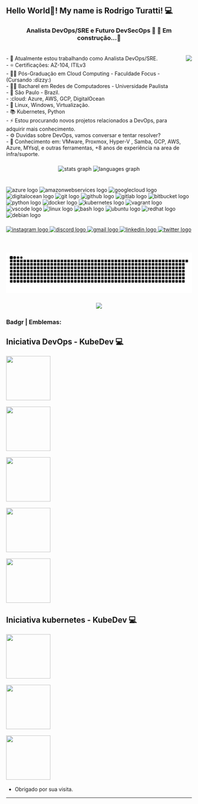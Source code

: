 <br clear="both">

<h2 align="left">Hello World👋! My name is Rodrigo Turatti! 💻</h2>
<h3 align="center">Analista DevOps/SRE e Futuro DevSecOps 🚀 🚧 Em construção...🚧<br><br></h3>
<img align="right" height="180" src="https://www.opcito.com/hs-fs/hubfs/DevOps-CI-CD_03.gif?width=600&height=400&name=DevOps-CI-CD_03.gif"  />
<p align="left">- 💼 Atualmente estou trabalhando como Analista DevOps/SRE.<br>- ⭐ Certificações: AZ-104, ITILv3<br>- 👨‍🎓 Pós-Graduação em Cloud Computing - Faculdade Focus - (Cursando :dizzy:) <br>- 👨‍🎓 Bacharel em Redes de Computadores - Universidade Paulista<br>- 🏡 São Paulo - Brazil.<br>- :cloud: Azure, AWS, GCP, DigitalOcean<br>- 🐧 Linux, Windows, Virtualização.<br>- 📚 Kubernetes, Python<br>- ⚡ Estou procurando novos projetos relacionados a DevOps, para adquirir mais conhecimento.<br>- ⚙️ Duvidas sobre DevOps, vamos conversar e tentar resolver?<br>- 🚩 Conhecimento em: VMware, Proxmox, Hyper-V , Samba, GCP, AWS, Azure, MYsql, e outras ferramentas, +8 anos de experiência na area de infra/suporte.</p>

###

<div align="center">
  <img src="https://github-readme-stats.vercel.app/api?hide_title=false&hide_rank=false&show_icons=true&include_all_commits=true&count_private=true&disable_animations=false&theme=dracula&locale=en&hide_border=false&username=rturatti" height="150" alt="stats graph"  />
  <img src="https://github-readme-stats.vercel.app/api/top-langs?locale=en&hide_title=false&layout=compact&card_width=320&langs_count=5&theme=dracula&hide_border=false&username=rturatti" height="150" alt="languages graph"  />
</div>

###

<br clear="both">

<div align="left">
  <img src="https://cdn.jsdelivr.net/gh/devicons/devicon/icons/azure/azure-original.svg" height="30" width="45" alt="azure logo"  />
  <img src="https://cdn.jsdelivr.net/gh/devicons/devicon/icons/amazonwebservices/amazonwebservices-original.svg" height="30" width="45" alt="amazonwebservices logo"  />
  <img src="https://cdn.jsdelivr.net/gh/devicons/devicon/icons/googlecloud/googlecloud-original.svg" height="30" width="45" alt="googlecloud logo"  />
  <img src="https://cdn.jsdelivr.net/gh/devicons/devicon/icons/digitalocean/digitalocean-original.svg" height="30" width="45" alt="digitalocean logo"  />
  <img src="https://cdn.jsdelivr.net/gh/devicons/devicon/icons/git/git-original.svg" height="30" width="45" alt="git logo"  />
  <img src="https://cdn.jsdelivr.net/gh/devicons/devicon/icons/github/github-original.svg" height="30" width="45" alt="github logo"  />
  <img src="https://cdn.jsdelivr.net/gh/devicons/devicon/icons/gitlab/gitlab-original.svg" height="30" width="45" alt="gitlab logo"  />
  <img src="https://cdn.jsdelivr.net/gh/devicons/devicon/icons/bitbucket/bitbucket-original.svg" height="30" width="45" alt="bitbucket logo"  />
  <img src="https://cdn.jsdelivr.net/gh/devicons/devicon/icons/python/python-original.svg" height="30" width="45" alt="python logo"  />
  <img src="https://cdn.jsdelivr.net/gh/devicons/devicon/icons/docker/docker-original.svg" height="30" width="45" alt="docker logo"  />
  <img src="https://cdn.jsdelivr.net/gh/devicons/devicon/icons/kubernetes/kubernetes-plain.svg" height="30" width="45" alt="kubernetes logo"  />
  <img src="https://cdn.jsdelivr.net/gh/devicons/devicon/icons/vagrant/vagrant-original.svg" height="30" width="45" alt="vagrant logo"  />
  <img src="https://cdn.jsdelivr.net/gh/devicons/devicon/icons/vscode/vscode-original.svg" height="30" width="45" alt="vscode logo"  />
  <img src="https://cdn.jsdelivr.net/gh/devicons/devicon/icons/linux/linux-original.svg" height="30" width="45" alt="linux logo"  />
  <img src="https://cdn.jsdelivr.net/gh/devicons/devicon/icons/bash/bash-original.svg" height="30" width="45" alt="bash logo"  />
  <img src="https://cdn.jsdelivr.net/gh/devicons/devicon/icons/ubuntu/ubuntu-plain.svg" height="30" width="45" alt="ubuntu logo"  />
  <img src="https://cdn.jsdelivr.net/gh/devicons/devicon/icons/redhat/redhat-original.svg" height="30" width="45" alt="redhat logo"  />
  <img src="https://cdn.jsdelivr.net/gh/devicons/devicon/icons/debian/debian-original.svg" height="30" width="45" alt="debian logo"  />
</div>

###

<div align="left">
  <a href="https://www.instagram.com/rodrigoturatti_/" target="_blank">
    <img src="https://img.shields.io/static/v1?message=Instagram&logo=instagram&label=&color=E4405F&logoColor=white&labelColor=&style=for-the-badge" height="33" alt="instagram logo"  />
  </a>
  <a href="RodrigoTuratti#7522" target="_blank">
    <img src="https://img.shields.io/static/v1?message=Discord&logo=discord&label=&color=7289DA&logoColor=white&labelColor=&style=for-the-badge" height="33" alt="discord logo"  />
  </a>
  <a href="rodrigotup@gmail.com" target="_blank">
    <img src="https://img.shields.io/static/v1?message=Gmail&logo=gmail&label=&color=D14836&logoColor=white&labelColor=&style=for-the-badge" height="33" alt="gmail logo"  />
  </a>
  <a href="https://www.linkedin.com/in/rodrigoturatti/" target="_blank">
    <img src="https://img.shields.io/static/v1?message=LinkedIn&logo=linkedin&label=&color=0077B5&logoColor=white&labelColor=&style=for-the-badge" height="33" alt="linkedin logo"  />
  </a>
  <a href="https://twitter.com/RTurattix" target="_blank">
    <img src="https://img.shields.io/static/v1?message=Twitter&logo=twitter&label=&color=1DA1F2&logoColor=white&labelColor=&style=for-the-badge" height="33" alt="twitter logo"  />
  </a>
</div>

###

<div  ![Snake animation](https://github.com/phaelfp/phaelfp/blob/output/github-contribution-grid-snake.svg)
</div>

<br clear="both">

 ![Snake animation](https://github.com/phaelfp/phaelfp/blob/output/github-contribution-grid-snake.svg)

###

<div align="center">
  <img src="https://profile-counter.glitch.me/rturatti/count.svg?"  />
</div>

###

### Badgr | Emblemas:	
###
<h2 align="left">Iniciativa DevOps - KubeDev 💻</h2>
<div align="left">
<a href="https://api.badgr.io/public/assertions/LR40ZvESROSx60PW1OVHZw?identity__email=rodrigotup%40gmail.com"> 
	<img width="120px" height="120px" src="https://api.badgr.io/public/assertions/LR40ZvESROSx60PW1OVHZw/image" />
  </a>
	
<a href="https://api.badgr.io/public/assertions/uqHZV4ZZQd2Mufp4UzoLVg?identity__email=rodrigotup%40gmail.com"><img width="120px" height="120px" src="https://api.badgr.io/public/assertions/uqHZV4ZZQd2Mufp4UzoLVg/image">
	</a>
	
<a href="https://api.badgr.io/public/assertions/lEOxV37uQWaYFMIH6Ird3Q?identity__email=rodrigotup%40gmail.com"><img width="120px" height="120px" src="https://api.badgr.io/public/assertions/lEOxV37uQWaYFMIH6Ird3Q/image">
	</a>
	
<a href="https://api.badgr.io/public/assertions/bTsq0Wi0Samht4G4pAgTBw?identity__email=rodrigotup%40gmail.com"><img width="120px" height="120px" src="https://api.badgr.io/public/assertions/bTsq0Wi0Samht4G4pAgTBw/image">
	</a>	
	
<a href="https://api.badgr.io/public/assertions/oJloc5Y5TUSiday4WYduxw"><img width="120px" height="120px" src="https://api.badgr.io/public/assertions/oJloc5Y5TUSiday4WYduxw/image">
	</a>
</div>

<div align="left">
	<h2 align="left">Iniciativa kubernetes - KubeDev 💻</h2>
<a href="https://api.badgr.io/public/assertions/HBVOze11SL2iGQbRo9QNrw?identity__email=rodrigotup%40gmail.com"><img width="120px" height="120px" src="https://api.badgr.io/public/assertions/HBVOze11SL2iGQbRo9QNrw/image">
	</a>
 
<a href="https://api.badgr.io/public/assertions/VDPV_ULlRcOYPC3qfDQ8gg?identity__email=rodrigotup%40gmail.com"><img width="120px" height="120px" src="https://api.badgr.io/public/assertions/VDPV_ULlRcOYPC3qfDQ8gg/image">
	</a>
	
	
<a href="https://api.badgr.io/public/assertions/CCbGw7mWT1uD1AFSgYQoOg?identity__email=rodrigotup%40gmail.com"><img width="120px" height="120px" src="https://api.badgr.io/public/assertions/CCbGw7mWT1uD1AFSgYQoOg/image">
	</a>
</div> 
	
- Obrigado por sua visita.
----------------------------------------------------------------------------------
